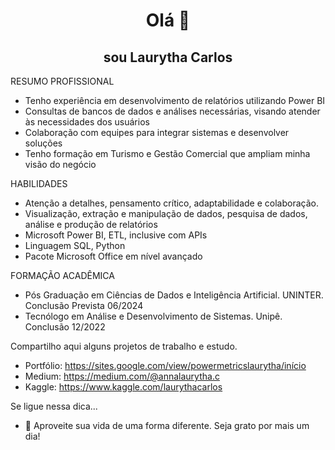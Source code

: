 <h1 align="center">Olá 👋</h1>

<h2 align="center"> sou Laurytha Carlos </h2>

RESUMO PROFISSIONAL 
- Tenho experiência em desenvolvimento de relatórios utilizando Power BI
- Consultas de bancos de dados e análises necessárias, visando atender às necessidades dos usuários
- Colaboração com equipes para integrar sistemas e desenvolver soluções
- Tenho formação em Turismo e Gestão Comercial que ampliam minha visão do negócio

HABILIDADES
- Atenção a detalhes, pensamento crítico, adaptabilidade e colaboração. 
- Visualização, extração e manipulação de dados, pesquisa de dados, análise e produção de relatórios 
- Microsoft Power BI, ETL, inclusive com APIs
- Linguagem SQL, Python
- Pacote Microsoft Office em nível avançado

FORMAÇÃO ACADÊMICA
- Pós Graduação em Ciências de Dados e Inteligência Artificial. UNINTER. Conclusão Prevista 06/2024
- Tecnólogo em Análise e Desenvolvimento de Sistemas. Unipê. Conclusão 12/2022

Compartilho aqui alguns projetos de trabalho e estudo.

- Portfólio: https://sites.google.com/view/powermetricslaurytha/início 
- Medium: https://medium.com/@annalaurytha.c
- Kaggle: https://www.kaggle.com/laurythacarlos

Se ligue nessa dica...
- 💬 Aproveite sua vida de uma forma diferente. Seja grato por mais um dia!
